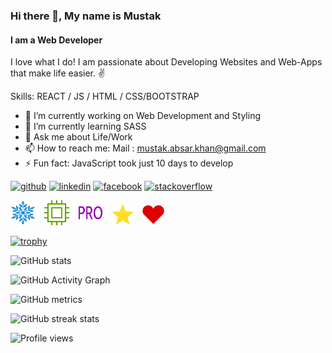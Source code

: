 <!-- ![I am a Web Developer](https://) -->
### Hi there 👋, My name is Mustak
#### I am a Web Developer

I love what I do! I am passionate about Developing Websites and Web-Apps that make life easier. ✌️

Skills: REACT / JS / HTML / CSS/BOOTSTRAP

- 🔭 I’m currently working on Web Development and Styling 
- 🌱 I’m currently learning SASS 
- 💬 Ask me about Life/Work 
- 📫 How to reach me: Mail : mustak.absar.khan@gmail.com 
- ⚡ Fun fact: JavaScript took just 10 days to develop 


[<img src='https://cdn.jsdelivr.net/npm/simple-icons@3.0.1/icons/github.svg' alt='github' height='40'>](https://github.com/MustakAbsarKhan)  [<img src='https://cdn.jsdelivr.net/npm/simple-icons@3.0.1/icons/linkedin.svg' alt='linkedin' height='40'>](https://www.linkedin.com/in/https://www.linkedin.com/in/mustakabsar//)  [<img src='https://cdn.jsdelivr.net/npm/simple-icons@3.0.1/icons/facebook.svg' alt='facebook' height='40'>](https://www.facebook.com/https://web.facebook.com/mohammadmustakabsar.khan)  [<img src='https://cdn.jsdelivr.net/npm/simple-icons@3.0.1/icons/stackoverflow.svg' alt='stackoverflow' height='40'>](https://stackoverflow.com/users/https://stackoverflow.com/users/12084859/mohammad-mustak-absar-khan)  

<a href='https://archiveprogram.github.com/'><img src='https://raw.githubusercontent.com/acervenky/animated-github-badges/master/assets/acbadge.gif' width='40' height='40'></a> <a href='https://docs.github.com/en/developers'><img src='https://raw.githubusercontent.com/acervenky/animated-github-badges/master/assets/devbadge.gif' width='40' height='40'></a> <a href='https://github.com/pricing'><img src='https://raw.githubusercontent.com/acervenky/animated-github-badges/master/assets/pro.gif' width='40' height='40'></a> <a href='https://stars.github.com/'><img src='https://raw.githubusercontent.com/acervenky/animated-github-badges/master/assets/starbadge.gif' width='35' height='35'></a> <a href='https://docs.github.com/en/github/supporting-the-open-source-community-with-github-sponsors'><img src='https://raw.githubusercontent.com/acervenky/animated-github-badges/master/assets/sponsorbadge.gif' width='35' height='35'></a> 

[![trophy](https://github-profile-trophy.vercel.app/?username=MustakAbsarKhan)](https://github.com/ryo-ma/github-profile-trophy)

![GitHub stats](https://github-readme-stats.vercel.app/api?username=MustakAbsarKhan&show_icons=true&count_private=true)  

![GitHub Activity Graph](https://activity-graph.herokuapp.com/graph?username=MustakAbsarKhan)  

![GitHub metrics](https://metrics.lecoq.io/MustakAbsarKhan)  

![GitHub streak stats](https://github-readme-streak-stats.herokuapp.com/?user=MustakAbsarKhan)  

![Profile views](https://gpvc.arturio.dev/MustakAbsarKhan)  

